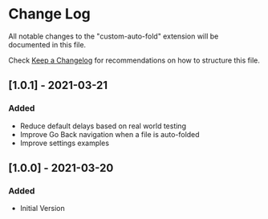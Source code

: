 # Change Log

All notable changes to the "custom-auto-fold" extension will be documented in this file.

Check [Keep a Changelog](http://keepachangelog.com/) for recommendations on how to structure this file.

## [1.0.1] - 2021-03-21
### Added
- Reduce default delays based on real world testing
- Improve Go Back navigation when a file is auto-folded
- Improve settings examples

## [1.0.0] - 2021-03-20
### Added
- Initial Version
